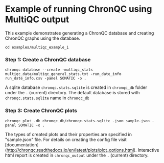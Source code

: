 # Example of running ChronQC using MultiQC output

This example demonstrates generating a ChronQC database and creating ChronQC graphs using the database. 

`cd examples/multiqc_example_1`

### Step 1: Create a ChronQC database
`chronqc database --create -multiqc_stats multiqc_data/multiqc_general_stats.txt -run_date_info run_date_info.csv -panel SOMATIC -o .`

A sqlite database `chronqc.stats.sqlite` is created in  `chronqc_db` folder  under the `.` (current) directory. 
The default database is stored with `chronqc.stats.sqlite` name in `chronqc_db`

### Step 3: Create ChronQC plots

`chronqc plot -db chronqc_db/chronqc.stats.sqlite -json sample.json -panel SOMATIC -o .`

The types of created plots and their properties are specified in "sample.json" file. For details on creating the config file visit [documentation] (http://chronqc.readthedocs.io/en/latest/plots/plot_options.html).
Interactive html report is created in `chronqc_output` under the `.` (current) directory.

